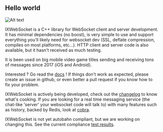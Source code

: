 ## Hello world

![Alt text](https://travis-ci.org/machinezone/IXWebSocket.svg?branch=master) 

IXWebSocket is a C++ library for WebSocket client and server development. It has minimal dependencies (no boost), is very simple to use and support everything you'll likely need for websocket dev (SSL, deflate compression, compiles on most platforms, etc...). HTTP client and server code is also available, but it hasn't received as much testing.

It is been used on big mobile video game titles sending and receiving tons of messages since 2017 (iOS and Android).

Interested ? Go read the [docs](https://bsergean.github.io/IXWebSocket/site/) ! If things don't work as expected, please create an issue in github, or even better a pull request if you know how to fix your problem.

IXWebSocket is actively being developed, check out the [changelog](CHANGELOG.md) to know what's cooking. If you are looking for a real time messaging service (the chat-like 'server' your websocket code will talk to) with many features such as history, backed by Redis, look at [cobra](https://github.com/machinezone/cobra).

IXWebSocket is not yet autobahn compliant, but we are working on changing this. See the current compliance [test results](https://bsergean.github.io/IXWebSocket/autobahn/index.html).
